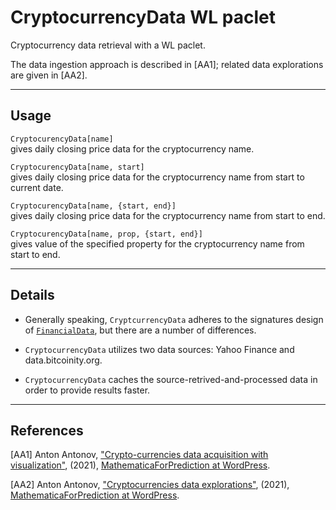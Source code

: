 # CryptocurrencyData WL paclet

Cryptocurrency data retrieval with a WL paclet.

The data ingestion approach is described in [AA1]; 
related data explorations are given in [AA2].

-----

## Usage

`CryptocurencyData[name]`   
gives daily closing price data for the cryptocurrency name.

`CryptocurencyData[name, start]`   
gives daily closing price data for the cryptocurrency name from start to current date.

`CryptocurencyData[name, {start, end}]`   
gives daily closing price data for the cryptocurrency name from start to end.

`CryptocurencyData[name, prop, {start, end}]`   
gives value of the specified property for the cryptocurrency name from start to end.

-----

## Details

- Generally speaking, `CryptcurrencyData` adheres to the signatures design of 
[`FinancialData`](https://reference.wolfram.com/language/ref/FinancialData.html), 
but there are a number of differences.

- `CryptocurrencyData` utilizes two data sources: Yahoo Finance and data.bitcoinity.org.

- `CryptocurrencyData` caches the source-retrived-and-processed data in order to provide results faster.

-----

## References

[AA1] Anton Antonov, 
["Crypto-currencies data acquisition with visualization"](https://mathematicaforprediction.wordpress.com/2021/06/19/crypto-currencies-data-acquisition-with-visualization/), 
(2021), 
[MathematicaForPrediction at WordPress](https://mathematicaforprediction.wordpress.com).

[AA2] Anton Antonov, 
["Cryptocurrencies data explorations"](https://mathematicaforprediction.wordpress.com/2021/06/22/cryptocurrencies-data-explorations/), 
(2021),
[MathematicaForPrediction at WordPress](https://mathematicaforprediction.wordpress.com).
